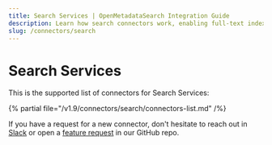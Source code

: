 ```yaml
---
title: Search Services | OpenMetadataSearch Integration Guide
description: Learn how search connectors work, enabling full-text indexing and discovery across all ingested metadata.
slug: /connectors/search
---
```


# Search Services

This is the supported list of connectors for Search Services:

{% partial file="/v1.9/connectors/search/connectors-list.md" /%}

If you have a request for a new connector, don't hesitate to reach out in [Slack](https://slack.open-metadata.org/) or
open a [feature request](https://github.com/open-metadata/OpenMetadata/issues/new/choose) in our GitHub repo.
